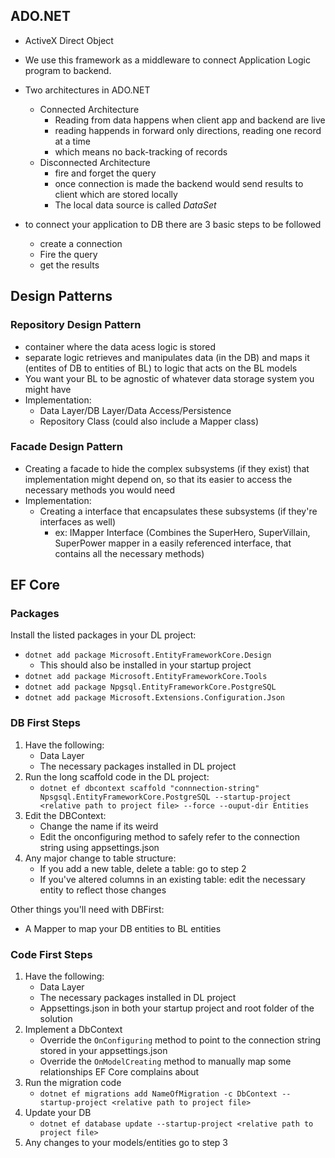 ## ADO.NET
- ActiveX Direct Object
- We use this framework as a middleware to connect Application Logic program to backend.
- Two architectures in ADO.NET
    - Connected Architecture
        - Reading from data happens when client app and backend are live 
        - reading happends in forward only directions, reading one record at a time
        - which means no back-tracking of records
    - Disconnected Architecture
        - fire and forget the query
        - once connection is made the backend would send results to client which are stored locally
        - The local data source is called *DataSet*



- to connect your application to DB there are 3 basic steps to be followed
    - create a connection
    - Fire the query
    - get the results

## Design Patterns
### Repository Design Pattern
- container where the data acess logic is stored
- separate logic retrieves and manipulates data (in the DB) and maps it (entites of DB to entities of BL) to logic that acts on the BL models
- You want your BL to be agnostic of whatever data storage system you might have
- Implementation:
    - Data Layer/DB Layer/Data Access/Persistence 
    - Repository Class (could also include a Mapper class)

### Facade Design Pattern
- Creating a facade to hide the complex subsystems (if they exist) that implementation might depend on, so that its easier to access the necessary methods you would need
- Implementation:
    - Creating a interface that encapsulates these subsystems (if they're interfaces as well)
        - ex: IMapper Interface (Combines the SuperHero, SuperVillain, SuperPower mapper in a easily referenced interface, that contains all the necessary methods)

## EF Core
### Packages
Install the listed packages in your DL project:
- ```dotnet add package Microsoft.EntityFrameworkCore.Design```
    - This should also be installed in your startup project
- ```dotnet add package Microsoft.EntityFrameworkCore.Tools```
- ```dotnet add package Npgsql.EntityFrameworkCore.PostgreSQL```
- ```dotnet add package Microsoft.Extensions.Configuration.Json```
### DB First Steps
1. Have the following:
    - Data Layer
    - The necessary packages installed in DL project
2. Run the long scaffold code in the DL project:
    - `dotnet ef dbcontext scaffold "connnection-string" Npsgsql.EntityFrameworkCore.PostgreSQL --startup-project <relative path to project file> --force --ouput-dir Entities`
3. Edit the DBContext:
    - Change the name if its weird
    - Edit the onconfiguring method to safely refer to the connection string using appsettings.json
4. Any major change to table structure:
    - If you add a new table, delete a table: go to step 2
    - If you've altered columns in an existing table: edit the necessary entity to reflect those changes

Other things you'll need with DBFirst:
- A Mapper to map your DB entities to BL entities

### Code First Steps
1. Have the following:
    - Data Layer
    - The necessary packages installed in DL project
    - Appsettings.json in both your startup project and root folder of the solution
2. Implement a DbContext
    - Override the `OnConfiguring` method to point to the connection string stored in your appsettings.json
    - Override the `OnModelCreating` method to manually map some relationships EF Core complains about
3. Run the migration code
    - `dotnet ef migrations add NameOfMigration -c DbContext --startup-project <relative path to project file>`
4. Update your DB
    - `dotnet ef database update --startup-project <relative path to project file>`
5. Any changes to your models/entities go to step 3



    
